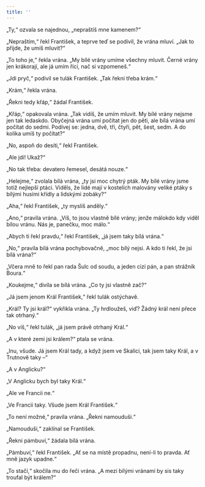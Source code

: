 ```yaml
---
title: ''
---
```


„Ty,“ ozvala se najednou, „nepraštíš mne kamenem?“

„Nepraštím,“ řekl František, a teprve teď se podivil, že vrána mluví. „Jak to přijde, že umíš mluvit?“

„To toho je,“ řekla vrána. „My bílé vrány umíme všechny mluvit. Černé vrány jen krákorají, ale já umím říci, nač si vzpomeneš.“

„Jdi pryč,“ podivil se tulák František. „Tak řekni třeba krám.“

„Krám,“ řekla vrána.

„Řekni tedy křáp,“ žádal František.

„Křáp,“ opakovala vrána. „Tak vidíš, že umím mluvit. My bílé vrány nejsme jen tak ledaskdo. Obyčejná vrána umí počítat jen do pěti, ale bílá vrána umí počítat do sedmi. Podívej se: jedna, dvě, tři, čtyři, pět, šest, sedm. A do kolika umíš ty počítat?“

„No, aspoň do desíti,“ řekl František.

„Ale jdi! Ukaž?“

„No tak třeba: devatero řemesel, desátá nouze.“

„Helejme,“ zvolala bílá vrána, „ty jsi moc chytrý pták. My bílé vrány jsme totiž nejlepší ptáci. Viděls, že lidé mají v kostelích malovány veliké ptáky s bílými husími křídly a lidskými zobáky?“

„Aha,“ řekl František, „ty myslíš anděly.“

„Ano,“ pravila vrána. „Víš, to jsou vlastně bílé vrány; jenže málokdo kdy viděl bílou vránu. Nás je, panečku, moc málo.“

„Abych ti řekl pravdu,“ řekl František, „já jsem taky bílá vrána.“

„No,“ pravila bílá vrána pochybovačně, „moc bílý nejsi. A kdo ti řekl, že jsi bílá vrána?“

„Včera mně to řekl pan rada Šulc od soudu, a jeden cizí pán, a pan strážník Boura.“

„Koukejme,“ divila se bílá vrána. „Co ty jsi vlastně zač?“

„Já jsem jenom Král František,“ řekl tulák ostýchavě.

„Král? Ty jsi král?“ vykřikla vrána. „Ty hrdloužeš, viď? Žádný král není přece tak otrhaný.“

„No víš,“ řekl tulák, „já jsem právě otrhaný Král.“

„A v které zemi jsi králem?“ ptala se vrána.

„Inu, všude. Já jsem Král tady, a když jsem ve Skalici, tak jsem taky Král, a v Trutnově taky –“

„A v Anglicku?“

„V Anglicku bych byl taky Král.“

„Ale ve Francii ne.“

„Ve Francii taky. Všude jsem Král František.“

„To není možné,“ pravila vrána. „Řekni namouduši.“

„Namouduši,“ zaklínal se František.

„Řekni pámbuví,“ žádala bílá vrána.

„Pámbuví,“ řekl František. „Ať se na místě propadnu, není-li to pravda. Ať mně jazyk upadne.“

„To stačí,“ skočila mu do řeči vrána. „A mezi bílými vránami by sis taky troufal být králem?“
